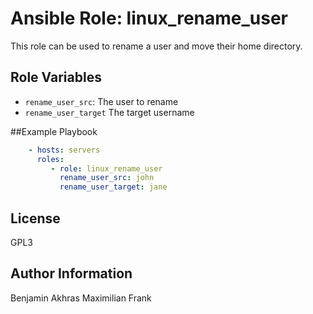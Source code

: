 # Ansible Role: linux_rename_user

This role can be used to rename a user and move their home directory.

## Role Variables

- `rename_user_src`: The user to rename
- `rename_user_target` The target username


##Example Playbook

```yaml
    - hosts: servers
      roles:
         - role: linux_rename_user
           rename_user_src: john
           rename_user_target: jane
```

## License

GPL3

## Author Information

Benjamin Akhras
Maximilian Frank
